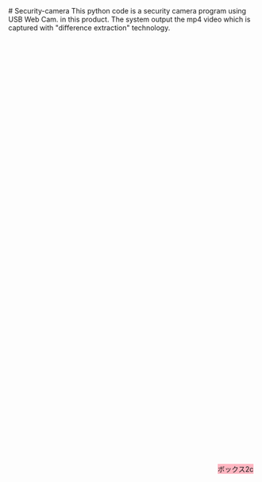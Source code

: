 <div style="backGround-color: lightpink; position: absolute; 
top: 970px; left: 650px;">ボックス2c</div>
# Security-camera
This python code is a security camera program using USB Web Cam. in this product. The system output the mp4 video which is captured with "difference extraction" technology.
